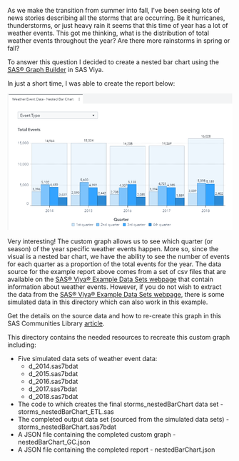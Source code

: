 As we make the transition from summer into fall, I've been seeing lots of news stories describing all the storms that are occurring.  Be it hurricanes, thunderstorms, or just heavy rain it seems that this time of year has a lot of weather events.  This got me thinking, what is the distribution of total weather events throughout the year?  Are there more rainstorms in spring or fall?  

To answer this question I decided to create a nested bar chart using the [SAS® Graph Builder](https://go.documentation.sas.com/?cdcId=vacdc&cdcVersion=8.5&docsetId=grbldrug&docsetTarget=titlepage.htm&locale=en) in SAS Viya.  

In just a short time, I was able to create the report below:

![](./nestedBarChart_1.gif)

Very interesting!  The custom graph allows us to see which quarter (or season) of the year specific weather events happen.  More so, since the visual is a nested bar chart, we have the ability to see the number of events for each quarter as a proportion of the total events for the year.  The data source for the example report above comes from a set of csv files that are available on the [SAS® Viya® Example Data Sets webpage](https://support.sas.com/documentation/onlinedoc/viya/examples.htm) that contain information about weather events.  However, if you do not wish to extract the data from the [SAS® Viya® Example Data Sets webpage](https://support.sas.com/documentation/onlinedoc/viya/examples.htm), there is some simulated data in this directory which can also work in this example.

Get the details on the source data and how to re-create this graph in this SAS Communities Library [article](https://communities.sas.com/t5/SAS-Communities-Library/Three-Steps-to-Building-a-Nested-Bar-Chart/ta-p/682769).

This directory contains the needed resources to recreate this custom graph including:
* Five simulated data sets of weather event data: 
  * d_2014.sas7bdat
  * d_2015.sas7bdat
  * d_2016.sas7bdat
  * d_2017.sas7bdat
  * d_2018.sas7bdat
* The code to which creates the final storms_nestedBarChart data set - storms_nestedBarChart_ETL.sas
* The completed output data set (sourced from the simulated data sets) - storms_nestedBarChart.sas7bdat
* A JSON file containing the completed custom graph - nestedBarChart_GC.json
* A JSON file containing the completed report - nestedBarChart.json

